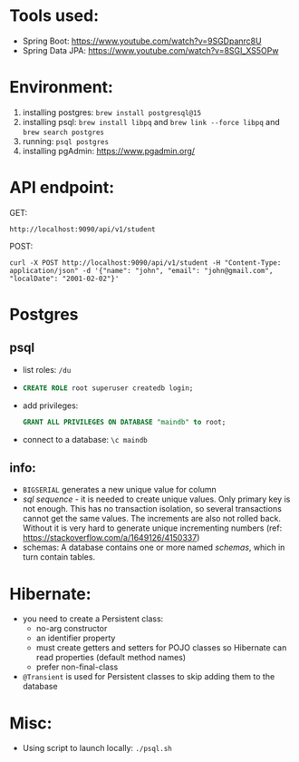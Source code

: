 # Tools used:
- Spring Boot: https://www.youtube.com/watch?v=9SGDpanrc8U
- Spring Data JPA: https://www.youtube.com/watch?v=8SGI_XS5OPw

# Environment:
1. installing postgres: `brew install postgresql@15`
2. installing psql: `brew install libpq` and `brew link --force libpq` and `brew search postgres`
3. running: `psql postgres`
4. installing pgAdmin: https://www.pgadmin.org/

# API endpoint:
GET:
```
http://localhost:9090/api/v1/student
```
POST:
```
curl -X POST http://localhost:9090/api/v1/student -H "Content-Type: application/json" -d '{"name": "john", "email": "john@gmail.com", "localDate": "2001-02-02"}'
```

# Postgres
## psql
  - list roles: `/du`
  - ```sql
    CREATE ROLE root superuser createdb login;
    ```
  - add privileges:
    ```sql
    GRANT ALL PRIVILEGES ON DATABASE "maindb" to root;
    ```
  - connect to a database: `\c maindb`
## info:
- `BIGSERIAL` generates a new unique value for column
- _sql sequence_ - it is needed to create unique values. Only primary key is not enough. This has no transaction isolation, so several transactions cannot get the same values. The increments are also not rolled back. Without it is very hard to generate unique incrementing numbers (ref: https://stackoverflow.com/a/1649126/4150337)
- schemas:
A database contains one or more named _schemas_, which in turn contain tables.

# Hibernate:
- you need to create a Persistent class:
  - no-arg constructor
  - an identifier property
  - must create getters and setters for POJO classes so Hibernate can read properties (default method names)
  - prefer non-final-class
- `@Transient` is used for Persistent classes to skip adding them to the database

# Misc:
- Using script to launch locally: `./psql.sh`